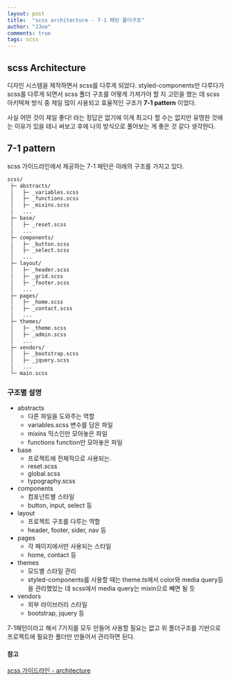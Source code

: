 ```yaml
---
layout: post
title:  "scss architecture - 7-1 패턴 폴더구조"
author: "JJoo"
comments: true
tags: scss
---
```



## scss Architecture 

디자인 시스템을 제작하면서 scss를 다루게 되었다. styled-components만 다루다가 scss를 다루게 되면서 scss 폴더 구조를 어떻게 가져가야 할 지 고민을 했는 데 
scss 아키텍쳐 방식 중 제일 많이 사용되고 효율적인 구조가 **7-1 pattern** 이었다. 

사실 어떤 것이 제일 좋다! 라는 정답은 없기에 이게 최고다 할 수는 없지만 유명한 것에는 이유가 있을 테니 써보고 후에 나의 방식으로 풀어보는 게 좋은 것 같다 생각한다. 


## 7-1 pattern 

scss 가이드라인에서 제공하는 7-1 패턴은 아래의 구조를 가지고 있다. 

```bash
scss/
 ├─ abstracts/
 │   ├─ _variables.scss
 │   ├─ _functions.scss
 │   ├─ _mixins.scss
 │   ...
 ├─ base/
 │   ├─ _reset.scss
 │   ...
 ├─ components/
 │   ├─ _button.scss
 │   ├─ _select.scss
 │   ...
 ├─ layout/
 │   ├─ _header.scss
 │   ├─ _grid.scss
 │   ├─ _footer.scss
 │   ...
 ├─ pages/
 │   ├─ _home.scss
 │   ├─ _contact.scss
 │   ...
 ├─ themes/
 │   ├─ _theme.scss
 │   ├─ _admin.scss
 │   ...
 ├─ vendors/
 │   ├─ _bootstrap.scss
 │   ├─ _jquery.scss
 │   ...
 └─ main.scss
```

### 구조별 설명 

- abstracts
  - 다른 파일을 도와주는 역할 
  - variables.scss 변수를 담은 파일 
  - mixins 믹스인만 모아놓은 파일
  - functions function만 모아놓은 파일
- base 
  - 프로젝트에 전체적으로 사용되는.
  - reset.scss 
  - global.scss
  - typography.scss
- components 
  - 컴포넌트별 스타일
  - button, input, select 등   
- layout
  - 프로젝트 구조를 다루는 역할
  - header, footer, sider, nav 등 
- pages
  - 각 페이지에서만 사용되는 스타일
  - home, contact 등 
- themes
  - 모드별 스타일 관리
  - styled-components를 사용할 때는 theme.ts에서 color와 media query등을 관리했었는 데 scss에서 media query는 mixin으로 빼면 될 듯 
- vendors
  - 외부 라이브러리 스타일 
  - bootstrap, jquery 등 


7-1패턴이라고 해서 7가지를 모두 만들어 사용할 필요는 없고 위 폴더구조를 기반으로 프로젝트에 필요한 폴더만 만들어서 관리하면 된다. 


#### 참고 

[scss 가이드라인 - architecture](https://sass-guidelin.es/#architecture)

